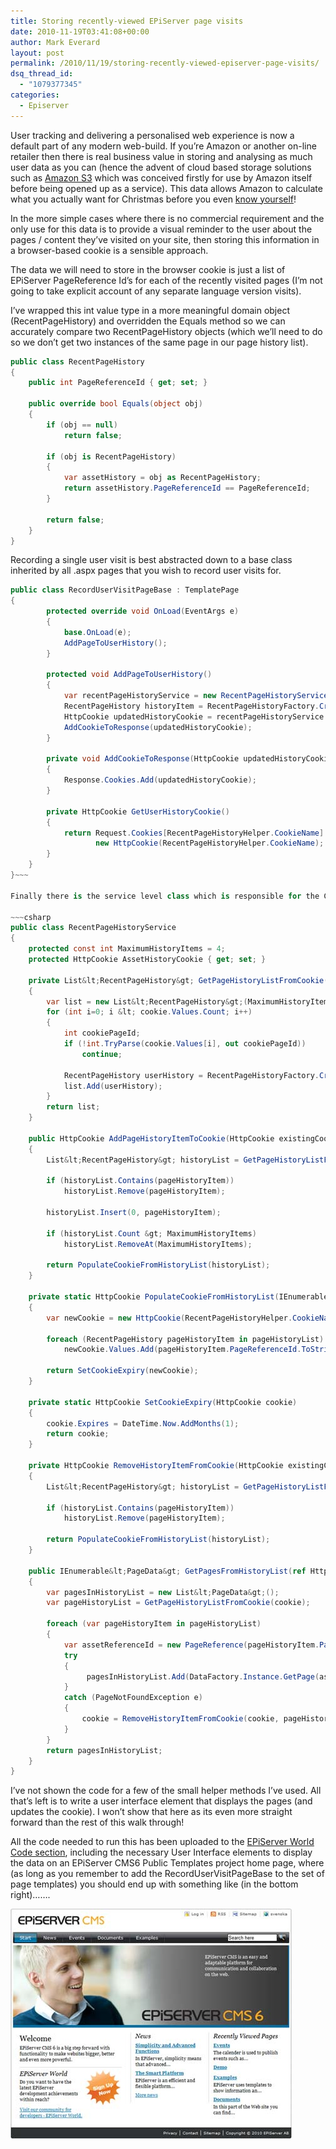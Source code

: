 ```yaml
---
title: Storing recently-viewed EPiServer page visits
date: 2010-11-19T03:41:08+00:00
author: Mark Everard
layout: post
permalink: /2010/11/19/storing-recently-viewed-episerver-page-visits/
dsq_thread_id:
  - "1079377345"
categories:
  - Episerver
---
```

User tracking and delivering a personalised web experience is now a default part of any modern web-build. If you&#8217;re Amazon or another on-line retailer then there is real business value in storing and analysing as much user data as you can (hence the advent of cloud based storage solutions such as <a href="http://aws.amazon.com/s3/" target="_blank">Amazon S3</a> which was conceived firstly for use by Amazon itself before being opened up as a service). This data allows Amazon to calculate what you actually want for Christmas before you even <a href="http://www.amazon.co.uk/bigtrak-Bigtrak/dp/B0035IZ85G/" target="_blank">know yourself</a>!

In the more simple cases where there is no commercial requirement and the only use for this data is to provide a visual reminder to the user about the pages / content they&#8217;ve visited on your site, then storing this information in a browser-based cookie is a sensible approach.

The data we will need to store in the browser cookie is just a list of EPiServer PageReference Id&#8217;s for each of the recently visited pages (I&#8217;m not going to take explicit account of any separate language version visits).

I&#8217;ve wrapped this int value type in a more meaningful domain object (RecentPageHistory) and overridden the Equals method so we can accurately compare two RecentPageHistory objects (which we&#8217;ll need to do so we don&#8217;t get two instances of the same page in our page history list).

~~~csharp
public class RecentPageHistory
{
	public int PageReferenceId { get; set; }

	public override bool Equals(object obj)
	{
		if (obj == null)
			return false;

		if (obj is RecentPageHistory)
		{
			var assetHistory = obj as RecentPageHistory;
			return assetHistory.PageReferenceId == PageReferenceId;
		}

		return false;
	}
}
~~~

Recording a single user visit is best abstracted down to a base class inherited by all .aspx pages that you wish to record user visits for.

~~~csharp
public class RecordUserVisitPageBase : TemplatePage
{
        protected override void OnLoad(EventArgs e)
        {
            base.OnLoad(e);
            AddPageToUserHistory();
        }

        protected void AddPageToUserHistory()
        {
            var recentPageHistoryService = new RecentPageHistoryService();
            RecentPageHistory historyItem = RecentPageHistoryFactory.Create(CurrentPageLink.ID);
            HttpCookie updatedHistoryCookie = recentPageHistoryService.AddPageHistoryItemToCookie(GetUserHistoryCookie(), historyItem);
            AddCookieToResponse(updatedHistoryCookie);
        }

        private void AddCookieToResponse(HttpCookie updatedHistoryCookie)
        {
            Response.Cookies.Add(updatedHistoryCookie);
        }

        private HttpCookie GetUserHistoryCookie()
        {
            return Request.Cookies[RecentPageHistoryHelper.CookieName] ??
                   new HttpCookie(RecentPageHistoryHelper.CookieName);
        }
    }
}~~~

Finally there is the service level class which is responsible for the CRUD operations against the data storage mechanism (in this case a cookie). Although most of the functionality is not EPiServer specific, there is one method (GetPagesFromHistoryList) that deals with the EPiServer API. This method will populate a List of PageData objects and will also explicitly remove any PageReferenceID&#8217;s from the cookie that refer to pages that can no longer be found in EPiServer. Note that this method passes the cookie as a reference parameter so any consuming user interface class (page/user control) should also ensure that this cookie is added to the response stream so that the missing EPiServer page&#8217;s are removed from the cookie cache.

~~~csharp
public class RecentPageHistoryService
{
	protected const int MaximumHistoryItems = 4;
	protected HttpCookie AssetHistoryCookie { get; set; }

	private List&lt;RecentPageHistory&gt; GetPageHistoryListFromCookie(HttpCookie cookie)
	{
		var list = new List&lt;RecentPageHistory&gt;(MaximumHistoryItems);
		for (int i=0; i &lt; cookie.Values.Count; i++)
		{
			int cookiePageId;
			if (!int.TryParse(cookie.Values[i], out cookiePageId))
				continue;

			RecentPageHistory userHistory = RecentPageHistoryFactory.Create(cookiePageId);
			list.Add(userHistory);
		}
		return list;
	}

	public HttpCookie AddPageHistoryItemToCookie(HttpCookie existingCookie, RecentPageHistory pageHistoryItem)
	{
		List&lt;RecentPageHistory&gt; historyList = GetPageHistoryListFromCookie(existingCookie);

		if (historyList.Contains(pageHistoryItem))
			historyList.Remove(pageHistoryItem);

		historyList.Insert(0, pageHistoryItem);

		if (historyList.Count &gt; MaximumHistoryItems)
			historyList.RemoveAt(MaximumHistoryItems);

		return PopulateCookieFromHistoryList(historyList);
	}

	private static HttpCookie PopulateCookieFromHistoryList(IEnumerable&lt;RecentPageHistory&gt; pageHistoryList)
	{
		var newCookie = new HttpCookie(RecentPageHistoryHelper.CookieName);

		foreach (RecentPageHistory pageHistoryItem in pageHistoryList)
			newCookie.Values.Add(pageHistoryItem.PageReferenceId.ToString(), pageHistoryItem.PageReferenceId.ToString());

		return SetCookieExpiry(newCookie);
	}

	private static HttpCookie SetCookieExpiry(HttpCookie cookie)
	{
		cookie.Expires = DateTime.Now.AddMonths(1);
		return cookie;
	}

	private HttpCookie RemoveHistoryItemFromCookie(HttpCookie existingCookie, RecentPageHistory pageHistoryItem)
	{
		List&lt;RecentPageHistory&gt; historyList = GetPageHistoryListFromCookie(existingCookie);

		if (historyList.Contains(pageHistoryItem))
			historyList.Remove(pageHistoryItem);

		return PopulateCookieFromHistoryList(historyList);
	}

	public IEnumerable&lt;PageData&gt; GetPagesFromHistoryList(ref HttpCookie cookie)
	{
		var pagesInHistoryList = new List&lt;PageData&gt;();
		var pageHistoryList = GetPageHistoryListFromCookie(cookie);

 		foreach (var pageHistoryItem in pageHistoryList)
		{
			var assetReferenceId = new PageReference(pageHistoryItem.PageReferenceId);
			try
			{
				 pagesInHistoryList.Add(DataFactory.Instance.GetPage(assetReferenceId));
			}
			catch (PageNotFoundException e)
			{
 				cookie = RemoveHistoryItemFromCookie(cookie, pageHistoryItem);
			}
		}
		return pagesInHistoryList;
	}
}
~~~

I&#8217;ve not shown the code for a few of the small helper methods I&#8217;ve used. All that&#8217;s left is to write a user interface element that displays the pages (and updates the cookie). I won&#8217;t show that here as its even more straight forward than the rest of this walk through!

All the code needed to run this has been uploaded to the <a title="EPiServer World Code" href="http://world.episerver.com/Code/Mark-Everard/Storing-recently-viewed-EPiServer-page-visits/" target="_blank">EPiServer World Code section</a>, including the necessary User Interface elements to display the data on an EPiServer CMS6 Public Templates project home page, where (as long as you remember to add the RecordUserVisitPageBase to the set of page templates) you should end up with something like (in the bottom right)&#8230;&#8230;.

![Recently Viewed](/assets/uploads/2010/11/recently-viewed.jpg)